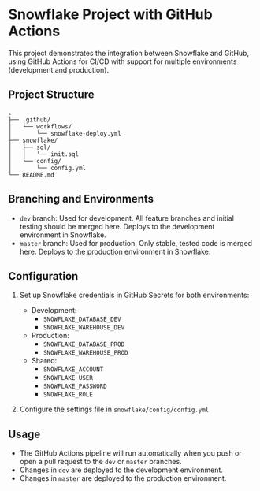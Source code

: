 # Snowflake Project with GitHub Actions

This project demonstrates the integration between Snowflake and GitHub, using GitHub Actions for CI/CD with support for multiple environments (development and production).

## Project Structure

```
.
├── .github/
│   └── workflows/
│       └── snowflake-deploy.yml
├── snowflake/
│   ├── sql/
│   │   └── init.sql
│   └── config/
│       └── config.yml
└── README.md
```

## Branching and Environments

- `dev` branch: Used for development. All feature branches and initial testing should be merged here. Deploys to the development environment in Snowflake.
- `master` branch: Used for production. Only stable, tested code is merged here. Deploys to the production environment in Snowflake.

## Configuration

1. Set up Snowflake credentials in GitHub Secrets for both environments:
   - Development:
     - `SNOWFLAKE_DATABASE_DEV`
     - `SNOWFLAKE_WAREHOUSE_DEV`
   - Production:
     - `SNOWFLAKE_DATABASE_PROD`
     - `SNOWFLAKE_WAREHOUSE_PROD`
   - Shared:
     - `SNOWFLAKE_ACCOUNT`
     - `SNOWFLAKE_USER`
     - `SNOWFLAKE_PASSWORD`
     - `SNOWFLAKE_ROLE`

2. Configure the settings file in `snowflake/config/config.yml`

## Usage

- The GitHub Actions pipeline will run automatically when you push or open a pull request to the `dev` or `master` branches.
- Changes in `dev` are deployed to the development environment.
- Changes in `master` are deployed to the production environment. 